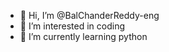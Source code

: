 - 👋 Hi, I’m @BalChanderReddy-eng
- 👀 I’m interested in coding
- 🌱 I’m currently learning python


<!---
BalChanderReddy-eng/BalChanderReddy-eng is a ✨ special ✨ repository because its `README.md` (this file) appears on your GitHub profile.
You can click the Preview link to take a look at your changes.
--->
